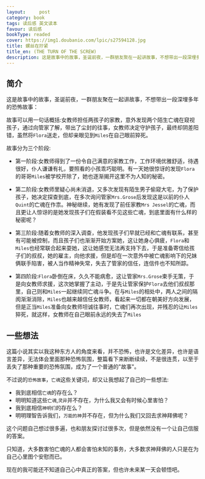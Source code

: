 ```yaml
---
layout:     post
category: book
tags: 读后感 英文读本
favour: 读后感
bookType: readed
cover: https://img1.doubanio.com/lpic/s27594128.jpg
title: 螺丝在拧紧
title_en: (THE TURN OF THE SCREW)
description: 这是故事中的故事，圣诞前夜，一群朋友聚在一起讲故事，不想带出一段深埋多年的恐怖故事：故事可以用一句话概括:女教师担任两孩子的家教，意外发现两个陌生亡魂在窥视孩子，通过向管家了解，带出了尘封的往事，女教师决定守护孩子，最终却阴差阳错，虽然将`Flora`送走，但却亲眼见到`Miles`在自己眼前猝死。
---
```


## 简介
这是故事中的故事，圣诞前夜，一群朋友聚在一起讲故事，不想带出一段深埋多年的恐怖故事：

故事可以用一句话概括:女教师担任两孩子的家教，意外发现两个陌生亡魂在窥视孩子，通过向管家了解，带出了尘封的往事，女教师决定守护孩子，最终却阴差阳错，虽然将`Flora`送走，但却亲眼见到`Miles`在自己眼前猝死。

故事分为三个阶段:

* 第一阶段:女教师得到了一份令自己满意的家教工作，工作环境优雅舒适，待遇很好，仆人谦谦有礼，要照看的小孩乖巧聪明。有一天她很惊讶的发现`Flora`的哥哥`Miles`被学校开除了，她也逐渐揭开这里不为人知的秘密。

* 第二阶段:女教师里疑心尚未消退，又多次发现有陌生男子偷窥大宅，为了保护孩子，她决定探查到底，在多次询问管家`Mrs.Grose`后发现这是以前的仆人`Quint`的亡魂在作祟。神秘继续，她有发现了前任家教`Mrs Jessel`的亡魂，而且更让人惊讶的是她发现孩子们在假装看不见这些亡魂，到底里面有什么样的秘密呢？

* 第三阶段:随着女教师的深入调查，他发现孩子们早就已经和亡魂有联系，甚至有可能被控制，而且孩子们也渐渐开始方案她，这让她身心俱疲，`Flora`和`Miles`也经常联合起来耍她，这让她感觉无法再支持下去，于是准备寄信给孩子们的叔叔，她的雇主，向他求援，但是却在一次意外中被亡魂影响下的兄妹俩联手陷害，被人当作精神失常，失去了管家的信任，连信件也不知所踪。

* 第四阶段:`Flora`卧倒在床，久久不能病愈，这让管家`Mrs.Grose`束手无策，于是向女教师求援，这次她掌握了主动，于是先让管家保护`Flora`去他们叔叔那里，自己则和`Miles`一起继续同亡魂斗争。在与`Miles`的相处中，两人之间的隔阂渐渐消除，`Miles`也越来越信任女教师，看起来一切都在朝美好方向发展，但是正当`Miles`准备向女教师坦诚往事时，亡魂们再次出现，并残忍的让`Miles`猝死，就这样，女教师在自己眼前永远的失去了`Miles`


## 一些想法
这篇小说其实以我这种东方人的角度来看，并不恐怖，也许是文化差异，也许是语言差异，无法体会里面那种恐怖氛围，整篇看下来断断续续，不是很连贯，以至于丢失了那种重要的恐怖氛围，成为了一个普通的"故事"。

不过说的`恐怖故事`，`亡魂`这些关键词，却又让我想起了自己的一些想法:

* 我到底相信`亡魂`的存在么？
* 明明知道这些`亡魂`,`灵异`并不存在，为什么我又会有时候心里害怕？
* 我到底相信`神明们`的存在么？
* 明明理智告诉我们，`万能的神`并不存在，但为什么我们又回去求神拜佛呢？

这个问题自己想过很多遍，也和朋友探讨过很多次，但是依然没有一个让自己信服的答案。

只知道，大多数害怕亡魂的人都会害怕未知的事务，大多数求神拜佛的人只是在为自己心里图个安慰而已。

现在的我可能还不知道自己心中真正的答案，但也许未来某一天会顿悟吧。